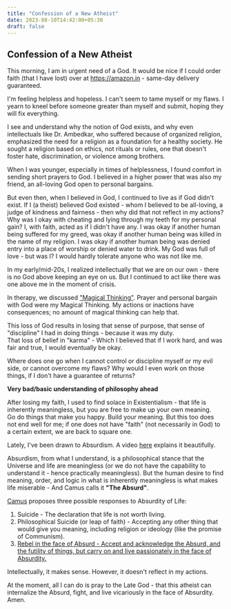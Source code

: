 ```yaml
---
title: "Confession of a New Atheist"
date: 2023-08-10T14:42:00+05:30
draft: false
---
```


## Confession of a New Atheist

This morning, I am in urgent need of a God. It would be nice if I could order faith (that I have lost) over at https://amazon.in - same-day delivery guaranteed.

I'm feeling helpless and hopeless. I can't seem to tame myself or my flaws. I yearn to kneel before someone greater than myself and submit, hoping they will fix everything.

I see and understand why the notion of God exists, and why even intellectuals like Dr. Ambedkar, who suffered because of organized religion, emphasized the need for a religion as a foundation for a healthy society. He sought a religion based on ethics, not rituals or rules, one that doesn't foster hate, discrimination, or violence among brothers.

When I was younger, especially in times of helplessness, I found comfort in sending short prayers to God. I believed in a higher power that was also my friend, an all-loving God open to personal bargains.

But even then, when I believed in God, I continued to live as if God didn't exist. If I (a theist) believed God existed - whom I believed to be all-loving, a judge of kindness and fairness - then why did that not reflect in my actions? Why was I okay with cheating and lying through my teeth for my personal gain? I, with faith, acted as if I didn't have any. I was okay if another human being suffered for my greed, was okay if another human being was killed in the name of my religion. I was okay if another human being was denied entry into a place of worship or denied water to drink. My God was full of love - but was I? I would hardly tolerate anyone who was not like me.

In my early/mid-20s, I realized intellectually that we are on our own - there is no God above keeping an eye on us. But I continued to act like there was one above me in the moment of crisis.

In therapy, we discussed ["Magical Thinking"](https://www.medicalnewstoday.com/articles/magical-thinking). Prayer and personal bargain with God were my Magical Thinking. My actions or inactions have consequences; no amount of magical thinking can help that.

This loss of God results in losing that sense of purpose, that sense of "discipline" I had in doing things - because it was my duty.\
That loss of belief in "karma" - Which I believed that if I work hard, and was fair and true, I would eventually be okay.

Where does one go when I cannot control or discipline myself or my evil side, or cannot overcome my flaws? Why would I even work on those things, if I don't have a guarantee of returns?

**Very bad/basic understanding of philosophy ahead**

After losing my faith, I used to find solace in Existentialism - that life is inherently meaningless, but you are free to make up your own meaning. \
Go do things that make you happy. Build your meaning.
But this too does not end well for me; if one does not have "faith" (not necessarily in God) to a certain extent, we are back to square one.

Lately, I've been drawn to Absurdism. A video [here](https://youtu.be/Jv79l1b-eoI) explains it beautifully.

Absurdism, from what I understand, is a philosophical stance that the Universe and life are meaningless (or we do not have the capability to understand it - hence practically meaningless). But the human desire to find meaning, order, and logic in what is inherently meaningless is what makes life miserable - And Camus calls it **"The Absurd"**.

[Camus](https://plato.stanford.edu/entries/camus/#ParCamAbs) proposes three possible responses to Absurdity of Life:

1. Suicide - The declaration that life is not worth living.
2. Philosophical Suicide (or leap of faith) - Accepting any other thing that would give you meaning, including religion or ideology (like the promise of Communism).
3. [Rebel in the face of Absurd - Accept and acknowledge the Absurd, and the futility of things, but carry on and live passionately in the face of Absurdity.](https://philosophybreak.com/articles/absurdity-with-camus/)

Intellectually, it makes sense. However, it doesn't reflect in my actions.

At the moment, all I can do is pray to the Late God - that this atheist can internalize the Absurd, fight, and live vicariously in the face of Absurdity. Amen.
